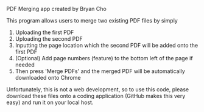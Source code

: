 PDF Merging app created by Bryan Cho


This program allows users to merge two existing PDF files by simply 
1) Uploading the first PDF
2) Uploading the second PDF
3) Inputting the page location which the second PDF will be added onto the first PDF
4) (Optional) Add page numbers (feature) to the bottom left of the page if needed
5) Then press 'Merge PDFs' and the merged PDF will be automatically downloaded onto Chrome

Unfortunately, this is not a web development, so to use this code, please download these files onto a coding application (GitHub makes this very easy) and run it on your local host. 
